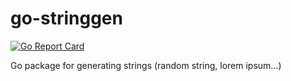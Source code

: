 # go-stringgen

[![Go Report Card](https://goreportcard.com/badge/github.com/tomi77/go-stringgen)](https://goreportcard.com/report/github.com/tomi77/go-stringgen)

Go package for generating strings (random string, lorem ipsum…)
